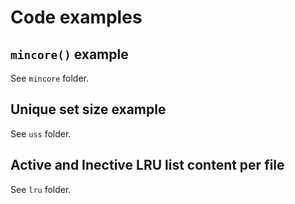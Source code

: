 # Code examples

## `mincore()` example

See `mincore` folder.

## Unique set size example

See `uss` folder.

## Active and Inective LRU list content per file

See `lru` folder.
